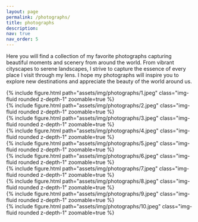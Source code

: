 ```yaml
---
layout: page
permalink: /photographs/
title: photographs
description:
nav: true
nav_order: 5
---
```


Here you will find a collection of my favorite photographs capturing beautiful moments and scenery from around the world. From vibrant cityscapes to serene landscapes, I strive to capture the essence of every place I visit through my lens. I hope my photographs will inspire you to explore new destinations and appreciate the beauty of the world around us.

<div class="row mt-4">
    <div class="col-sm mt-3 mt-md-0">
        {% include figure.html path="assets/img/photographs/1.jpeg" class="img-fluid rounded z-depth-1" zoomable=true %}
    </div>
    <div class="col-sm mt-3 mt-md-0">
        {% include figure.html path="assets/img/photographs/2.jpeg" class="img-fluid rounded z-depth-1" zoomable=true %}
    </div>
</div>

<div class="row mt-4">
    <div class="col-sm mt-3 mt-md-0">
        {% include figure.html path="assets/img/photographs/3.jpeg" class="img-fluid rounded z-depth-1" zoomable=true %}
    </div>
    <div class="col-sm mt-3 mt-md-0">
        {% include figure.html path="assets/img/photographs/4.jpeg" class="img-fluid rounded z-depth-1" zoomable=true %}
    </div>
</div>

<div class="row mt-4">
    <div class="col-sm mt-3 mt-md-0">
        {% include figure.html path="assets/img/photographs/5.jpeg" class="img-fluid rounded z-depth-1" zoomable=true %}
    </div>
    <div class="col-sm mt-3 mt-md-0">
        {% include figure.html path="assets/img/photographs/6.jpeg" class="img-fluid rounded z-depth-1" zoomable=true %}
    </div>
</div>

<div class="row mt-4">
    <div class="col-sm mt-3 mt-md-0">
        {% include figure.html path="assets/img/photographs/7.jpeg" class="img-fluid rounded z-depth-1" zoomable=true %}
    </div>
    <div class="col-sm mt-3 mt-md-0">
        {% include figure.html path="assets/img/photographs/8.jpeg" class="img-fluid rounded z-depth-1" zoomable=true %}
    </div>
</div>

<div class="row mt-4">
    <div class="col-sm mt-3 mt-md-0">
        {% include figure.html path="assets/img/photographs/9.jpeg" class="img-fluid rounded z-depth-1" zoomable=true %}
    </div>
    <div class="col-sm mt-3 mt-md-0">
        {% include figure.html path="assets/img/photographs/10.jpeg" class="img-fluid rounded z-depth-1" zoomable=true %}
    </div>
</div>

